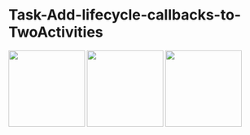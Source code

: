 # Task-Add-lifecycle-callbacks-to-TwoActivities

<img src="screensot1.png" width="150">

<img src="screensot2.png" width="150">

<img src="screensot3.png" width="150">
